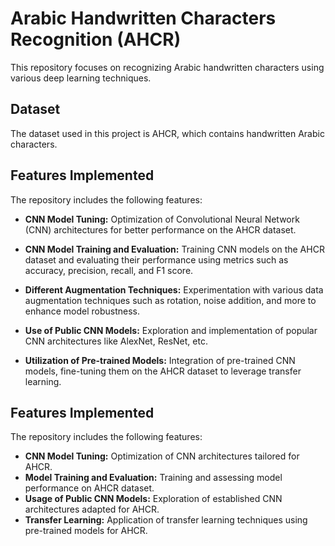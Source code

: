 # Arabic Handwritten Characters Recognition (AHCR)

This repository focuses on recognizing Arabic handwritten characters using various deep learning techniques.

## Dataset

The dataset used in this project is AHCR, which contains handwritten Arabic characters.

## Features Implemented

The repository includes the following features:

* **CNN Model Tuning:** Optimization of Convolutional Neural Network (CNN) architectures for better performance on the AHCR dataset.
  
* **CNN Model Training and Evaluation:** Training CNN models on the AHCR dataset and evaluating their performance using metrics such as accuracy, precision, recall, and F1 score.

* **Different Augmentation Techniques:** Experimentation with various data augmentation techniques such as rotation, noise addition, and more to enhance model robustness.

* **Use of Public CNN Models:** Exploration and implementation of popular CNN architectures like AlexNet, ResNet, etc.

* **Utilization of Pre-trained Models:** Integration of pre-trained CNN models, fine-tuning them on the AHCR dataset to leverage transfer learning.

## Features Implemented

The repository includes the following features:

- **CNN Model Tuning:** Optimization of CNN architectures tailored for AHCR.
- **Model Training and Evaluation:** Training and assessing model performance on AHCR dataset.
- **Usage of Public CNN Models:** Exploration of established CNN architectures adapted for AHCR.
- **Transfer Learning:** Application of transfer learning techniques using pre-trained models for AHCR.
